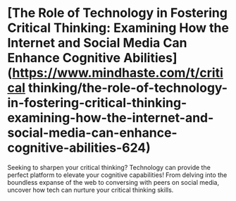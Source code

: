 
# [The Role of Technology in Fostering Critical Thinking: Examining How the Internet and Social Media Can Enhance Cognitive Abilities](https://www.mindhaste.com/t/critical thinking/the-role-of-technology-in-fostering-critical-thinking-examining-how-the-internet-and-social-media-can-enhance-cognitive-abilities-624)

Seeking to sharpen your critical thinking? Technology can provide the perfect platform to elevate your cognitive capabilities! From delving into the boundless expanse of the web to conversing with peers on social media, uncover how tech can nurture your critical thinking skills.
    